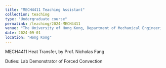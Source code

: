 ```yaml
---
title: "MECH4411 Teaching Assistant"
collection: teaching
type: "Undergraduate course"
permalink: /teaching/2024-MECH4411
venue: "The University of Hong Kong, Department of Mechanical Engineering"
date: 2024-09-01
location: "Hong Kong"
---
```


MECH4411 Heat Transfer, by Prof. Nicholas Fang

Duties: Lab Demonstrator of Forced Convection